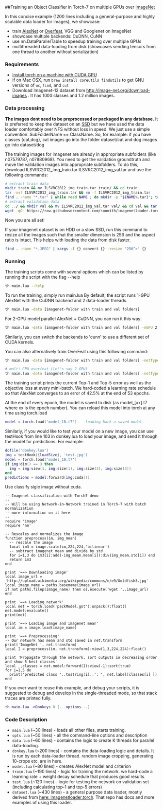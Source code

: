 ##Training an Object Classifier in Torch-7 on multiple GPUs over [ImageNet](http://image-net.org/download-images)

In this concise example (1200 lines including a general-purpose and highly scalable data loader for images), we showcase:
- train [AlexNet](http://papers.nips.cc/paper/4824-imagenet-classification-with-deep-convolutional-neural-networks) or [Overfeat](http://arxiv.org/abs/1312.6229), VGG and Googlenet on ImageNet
- showcase multiple backends: CuDNN, CuNN
- use nn.DataParallelTable to speedup training over multiple GPUs
- multithreaded data-loading from disk (showcases sending tensors from one thread to another without serialization)

### Requirements
- [Install torch on a machine with CUDA GPU](http://torch.ch/docs/getting-started.html#_)
- If on Mac OSX, run `brew install coreutils findutils` to get GNU versions of `wc`, `find`, and `cut`
- Download Imagenet-12 dataset from http://image-net.org/download-images . It has 1000 classes and 1.2 million images.

### Data processing
**The images dont need to be preprocessed or packaged in any database.** It is preferred to keep the dataset on an [SSD](http://en.wikipedia.org/wiki/Solid-state_drive) but we have used the data loader comfortably over NFS without loss in speed.
We just use a simple convention: SubFolderName == ClassName.
So, for example: if you have classes {cat,dog}, cat images go into the folder dataset/cat and dog images go into dataset/dog

The training images for imagenet are already in appropriate subfolders (like n07579787, n07880968).
You need to get the validation groundtruth and move the validation images into appropriate subfolders.
To do this, download ILSVRC2012_img_train.tar ILSVRC2012_img_val.tar and use the following commands:
```bash
# extract train data
mkdir train && mv ILSVRC2012_img_train.tar train/ && cd train
tar -xvf ILSVRC2012_img_train.tar && rm -f ILSVRC2012_img_train.tar
find . -name "*.tar" | while read NAME ; do mkdir -p "${NAME%.tar}"; tar -xvf "${NAME}" -C "${NAME%.tar}"; rm -f "${NAME}"; done
# extract validation data
cd ../ && mkdir val && mv ILSVRC2012_img_val.tar val/ && cd val && tar -xvf ILSVRC2012_img_val.tar
wget -qO- https://raw.githubusercontent.com/soumith/imagenetloader.torch/master/valprep.sh | bash
```

Now you are all set!

If your imagenet dataset is on HDD or a slow SSD, run this command to resize all the images such that the smaller dimension is 256 and the aspect ratio is intact.
This helps with loading the data from disk faster.
```bash
find . -name "*.JPEG" | xargs -I {} convert {} -resize "256^>" {}
```

### Running
The training scripts come with several options which can be listed by running the script with the flag --help
```bash
th main.lua --help
```

To run the training, simply run main.lua
By default, the script runs 1-GPU AlexNet with the CuDNN backend and 2 data-loader threads.
```bash
th main.lua -data [imagenet-folder with train and val folders]
```

For 2-GPU model parallel AlexNet + CuDNN, you can run it this way:
```bash
th main.lua -data [imagenet-folder with train and val folders] -nGPU 2 -backend cudnn -netType alexnet
```
Similarly, you can switch the backends to 'cunn' to use a different set of CUDA kernels.

You can also alternatively train OverFeat using this following command:
```bash
th main.lua -data [imagenet-folder with train and val folders] -netType overfeat

# multi-GPU overfeat (let's say 2-GPU)
th main.lua -data [imagenet-folder with train and val folders] -netType overfeat -nGPU 2
```

The training script prints the current Top-1 and Top-5 error as well as the objective loss at every mini-batch.
We hard-coded a learning rate schedule so that AlexNet converges to an error of 42.5% at the end of 53 epochs.

At the end of every epoch, the model is saved to disk (as model_[xx].t7 where xx is the epoch number).
You can reload this model into torch at any time using torch.load
```lua
model = torch.load('model_10.t7') -- loading back a saved model
```

Similarly, if you would like to test your model on a new image, you can use testHook from line 103 in donkey.lua to load your image, and send it through the model for predictions. For example:
```lua
dofile('donkey.lua')
img = testHook({loadSize}, 'test.jpg')
model = torch.load('model_10.t7')
if img:dim() == 3 then
  img = img:view(1, img:size(1), img:size(2), img:size(3))
end
predictions = model:forward(img:cuda())
```


Use classify sigle image without cuda.
```
-- Imagenet classification with Torch7 demo
--
-- Will be using Network-in-Network trained in Torch-7 with batch normalization
-- more information on it here
-- 
require 'image'
require 'nn'

-- Rescales and normalizes the image
function preprocess(im, img_mean)
  -- rescale the image
  local im3 = image.scale(im,224,224,'bilinear')
  -- subtract imagenet mean and divide by std
  for i=1,3 do im3[i]:add(-img_mean.mean[i]):div(img_mean.std[i]) end
  return im3
end

print '==> Downloading image'
local image_url = 'http://upload.wikimedia.org/wikipedia/commons/e/e9/Goldfish3.jpg'
local image_name = paths.basename(image_url)
if not paths.filep(image_name) then os.execute('wget '..image_url)   end

print '==> Loading network'
local net = torch.load('packModel.got'):unpack():float()
net.model:evaluate()
print(net)

print '==> Loading image and imagenet mean'
local im = image.load(image_name)

print '==> Preprocessing'
-- Our network has mean and std saved in net.transform
print('ImageNet ', net.transform)
local I = preprocess(im, net.transform):view(1,3,224,224):float()

print 'Propagate through the network, sort outputs in decreasing order and show 5 best classes'
local _,classes = net.model:forward(I):view(-1):sort(true)
for i=1,5 do
  print('predicted class '..tostring(i)..': ', net.label[classes[i] ])
end
```

If you ever want to reuse this example, and debug your scripts, it is suggested to debug and develop in the single-threaded mode, so that stack traces are printed fully.
```lua
th main.lua -nDonkeys 0 [...options...]
```

### Code Description
- `main.lua` (~30 lines) - loads all other files, starts training.
- `opts.lua` (~50 lines) - all the command-line options and description
- `data.lua` (~60 lines) - contains the logic to create K threads for parallel data-loading.
- `donkey.lua` (~200 lines) - contains the data-loading logic and details. It is run by each data-loader thread. random image cropping, generating 10-crops etc. are in here.
- `model.lua` (~80 lines) - creates AlexNet model and criterion
- `train.lua` (~190 lines) - logic for training the network. we hard-code a learning rate + weight decay schedule that produces good results.
- `test.lua` (~120 lines) - logic for testing the network on validation set (including calculating top-1 and top-5 errors)
- `dataset.lua` (~430 lines) - a general purpose data loader, mostly derived from [here: imagenetloader.torch](https://github.com/soumith/imagenetloader.torch). That repo has docs and more examples of using this loader.
